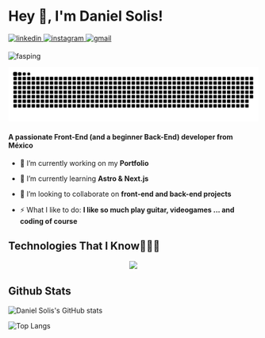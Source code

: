 # Hey 👋, I'm Daniel Solis!  
<a href="https://www.linkedin.com/in/dxnielso/" target="_blank">
  <img src=https://img.shields.io/badge/linkedin-%231E77B5.svg?&style=for-the-badge&logo=linkedin&logoColor=white alt=linkedin style="margin-bottom: 5px;" />
</a>
<a href="https://www.instagram.com/dxnielso/" target="_blank">
  <img src=https://img.shields.io/badge/Instagram-E4405F?style=for-the-badge&logo=instagram&logoColor=white alt=instagram style="margin-bottom: 5px;" />
</a>
<a href="mailto:daniel.solis5200@gmail.com" target="_blank">
  <img src=https://img.shields.io/badge/Gmail-D14836?style=for-the-badge&logo=gmail&logoColor=white alt=gmail style="margin-bottom: 5px;" />
</a>
<p align="left"> <img src="https://komarev.com/ghpvc/?username=dxnielso&label=Profile%20views&color=brightgreen&style=flat-square" alt="fasping" /> </p>

<!--- snake -->
<div align="center">
  <img  src="https://github.com/1999AZZAR/1999AZZAR/blob/readme/resources/img/grid-snake.svg"
       alt="snake" /></a>
</div>


<h4 align="">A passionate Front-End (and a beginner Back-End) developer from México</h3>

- 📑 I’m currently working on my **Portfolio**

- 🔮 I’m currently learning **Astro & Next.js**
  
- 👥 I’m looking to collaborate on **front-end and back-end projects**
  
- ⚡ What I like to do: **I like so much play guitar, videogames ... and coding of course**



## Technologies That I Know👨🏻‍💻  
<!--tech stack icons-->
<p align="center">
  <a href="https://skillicons.dev">
    <img src="https://skillicons.dev/icons?i=astro,bash,css,discord,figma,git,github,html,idea,java,js,mysql,nextjs,npm,notion,pnpm,py,tailwind,ts,vscode,react,mongodb,express,nodejs,s&perline=14" />
  </a>
</p> 

## Github Stats  
![Daniel Solis's GitHub stats](https://github-readme-stats.vercel.app/api?username=dxnielso&show_icons=true&theme=dark&include_all_commits=true)


![Top Langs](https://github-readme-stats.vercel.app/api/top-langs/?username=dxnielso&layout=compact&theme=dark)
 
